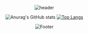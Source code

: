 
<div align=center> 
  
![header](https://capsule-render.vercel.app/api?type=waving&color=auto&height=250&section=header&text=Chaerim's%20Github&fontSize=40)




![Anurag's GitHub stats](https://github-readme-stats.vercel.app/api?username=Chaerim0626&show_icons=true&theme=graywhite)
[![Top Langs](https://github-readme-stats.vercel.app/api/top-langs/?username=Chaerim0626&layout=compact)](https://github.com/anuraghazra/github-readme-stats)
  


![Footer](https://capsule-render.vercel.app/api?type=waving&color=auto&height=200&section=footer)
  
</div>


